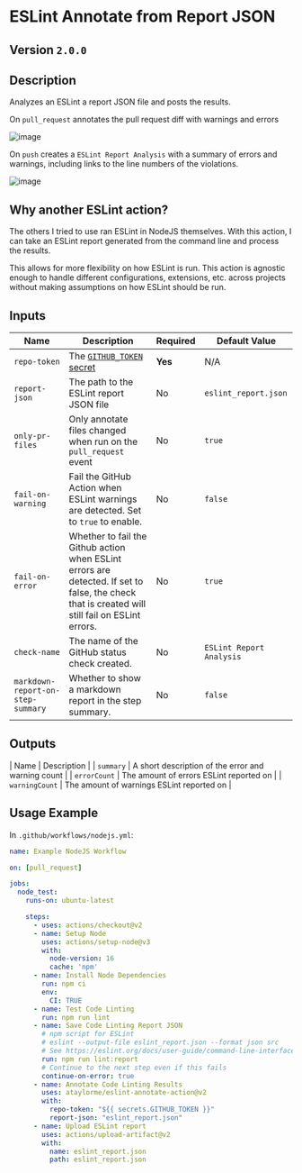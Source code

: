 # ESLint Annotate from Report JSON

## Version `2.0.0`

## Description

Analyzes an ESLint a report JSON file and posts the results.

On `pull_request` annotates the pull request diff with warnings and errors

![image](./assets/eslint-annotate-action-pr-error-example.png)

On `push` creates a `ESLint Report Analysis` with a summary of errors and warnings, including links to the line numbers of the violations.

![image](./assets/eslint-annotate-action-push-report-example.png)

## Why another ESLint action?

The others I tried to use ran ESLint in NodeJS themselves. With this action, I can take an ESLint report generated from the command line and process the results.

This allows for more flexibility on how ESLint is run. This action is agnostic enough to handle different configurations, extensions, etc. across projects without making assumptions on how ESLint should be run.

## Inputs

| Name | Description | Required | Default Value |
|---|---|---|---|
| `repo-token` | The [`GITHUB_TOKEN` secret](https://docs.github.com/en/actions/configuring-and-managing-workflows/authenticating-with-the-github_token#about-the-github_token-secret) | **Yes** | N/A |
| `report-json` | The path to the ESLint report JSON file | No | `eslint_report.json` |
| `only-pr-files` | Only annotate files changed when run on the `pull_request` event | No | `true` |
| `fail-on-warning` | Fail the GitHub Action when ESLint warnings are detected. Set to `true` to enable. | No | `false` |
| `fail-on-error` | Whether to fail the Github action when ESLint errors are detected. If set to false, the check that is created will still fail on ESLint errors. | No | `true` |
| `check-name` | The name of the GitHub status check created. | No | `ESLint Report Analysis` |
| `markdown-report-on-step-summary` | Whether to show a markdown report in the step summary. | No | `false` |

## Outputs

| Name | Description |
| `summary` | A short description of the error and warning count |
| `errorCount` | The amount of errors ESLint reported on |
| `warningCount` | The amount of warnings ESLint reported on |

## Usage Example

In `.github/workflows/nodejs.yml`:

```yml
name: Example NodeJS Workflow

on: [pull_request]

jobs:
  node_test:
    runs-on: ubuntu-latest

    steps:
      - uses: actions/checkout@v2
      - name: Setup Node
        uses: actions/setup-node@v3
        with:
          node-version: 16
          cache: 'npm'
      - name: Install Node Dependencies
        run: npm ci
        env:
          CI: TRUE
      - name: Test Code Linting
        run: npm run lint
      - name: Save Code Linting Report JSON
        # npm script for ESLint
        # eslint --output-file eslint_report.json --format json src
        # See https://eslint.org/docs/user-guide/command-line-interface#options
        run: npm run lint:report
        # Continue to the next step even if this fails
        continue-on-error: true
      - name: Annotate Code Linting Results
        uses: ataylorme/eslint-annotate-action@v2
        with:
          repo-token: "${{ secrets.GITHUB_TOKEN }}"
          report-json: "eslint_report.json"
      - name: Upload ESLint report
        uses: actions/upload-artifact@v2
        with:
          name: eslint_report.json
          path: eslint_report.json
